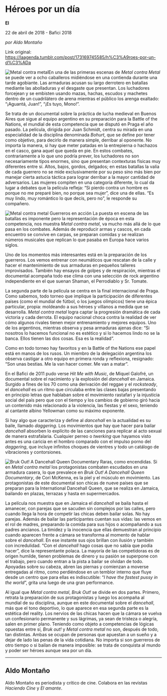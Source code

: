 # Héroes por un día

**El**

22 de abril de 2018 - Bafici 2018

_por Aldo Montaño_

Link original: https://laagenda.tumblr.com/post/173169745585/h%C3%A9roes-por-un-d%C3%ADa

![Metal contra metal](https://64.media.tumblr.com/817625157f8764e0d51d6b34ab438ffc/tumblr_inline_p7lwf5eA871t6q87u_500.jpg)En una de las primeras escenas de *Metal contra Metal* se puede ver a ocho caballeros midiéndose en una contienda durante una tarde agobiante. Las armaduras acusan su largo derrotero en batallas mediante las abolladuras y el desgaste que presentan. Los luchadores forcejean y se embisten usando mazas, hachas, escudos y machetes dentro de un cuadrilátero de arena mientras el público los arenga exaltado: “¡Aguantá, Juan!”, “¡Es tuyo, Mono!”.

Se trata de un documental sobre la práctica de lucha medieval en Buenos Aires que sigue al equipo argentino en su preparación para la Battle of the Nations, el mundial de esta competencia que se disputó en Praga el año pasado. La película, dirigida por Juan Schmidt, centra su mirada en una especialidad de la disciplina denominada *Bohurt*, que se define por tener como objetivo, para decirlo de manera simple, derribar al oponente. No importa la manera, si hay que meter patadas en la entrepierna o hachazos en el casco, gana aquel que queda en pie. En estos combates, contrariamente a lo que uno podría prever, los luchadores no son necesariamente tipos enormes, sino que presentan contexturas físicas muy diferentes entre sí. Altos, bajos, gordos, delgados; en estas batallas la valía de cada guerrero no se mide exclusivamente por su peso sino más bien por manejar cierta astucia táctica para lograr derribar a la mayor cantidad de adversarios. Las mujeres compiten en una categoría diferente, lo cual da lugar a debates que la película refleja: “Si pierdo contra un hombre es porque no me preparé bien, no porque sea mujer”, dice una de ellas. “Es muy lindo, muy romántico lo que decís, pero no”, le responde su compañero. 

![Metal contra metal](https://64.media.tumblr.com/817625157f8764e0d51d6b34ab438ffc/tumblr_inline_p7lwf5eA871t6q87u_500.jpg) Guerreros en acción La puesta en escena de las batallas es imponente pero la representación de época en esta competencia, nos muestra *Metal contra metal*, va mucho más allá de lo que pasa en los combates. Además de reproducir armas y cascos, en cada encuentro se convive en carpas, se preparan comidas y se realizan números musicales que replican lo que pasaba en Europa hace varios siglos.

Uno de los momentos más interesantes está en la preparación de los guerreros. Los vemos entrenar con neumáticos que rescatan de la calle y hacer el mantenimiento de sus armaduras en pequeños talleres improvisados. También hay ensayos de golpes y de respiración, mientras el documental acompaña todo ese clima con una selección de rock argentino independiente en el que suenan Shaman, el Perrodiablo y Sr. Tomate.

La segunda parte de la película se centra en la final internacional de Praga. Como sabemos, todo torneo que implique la participación de diferentes países (como el mundial de fútbol, o los juegos olímpicos) tiene una épica particular, propia: moldeando a sus héroes y villanos a medida que se desarrolla. *Metal contra metal* logra captar la progresión dramática de cada victoria y cada derrota. El equipo nacional choca contra la realidad de ver cómo algunos rivales tienen mejor entrenamiento y mejores equipos. Uno de los argentinos, mientras observa y pesa armaduras ajenas dice: “Si nosotros lo hacemos funcional no es estético y si lo hacemos lindo no se la banca. Ellos tienen las dos cosas. Esa es la realidad”.

Como en todo torneo hay favoritos y en la Battle of the Nations ese papel está en manos de los rusos. Un miembro de la delegación argentina los observa castigar a otro equipo en primera ronda y reflexiona, resignado: “Son unas bestias. Me la van hacer comer. Me van a matar”.

En el Bafici de 2011 pudo verse *Hit Me with Music*, de Miquel Galofré, un documental sobre el nacimiento y la explosión del *dancehall* en Jamaica. Surgido a fines de los 70 como una derivación del reggae y el *rocksteady*, el *dancehall* es un ritmo que circulaba entre las clases bajas presentando en principio letras que hablaban sobre el movimiento rastafari y la injusticia social del país pero que con el tiempo y los cambios de gobierno giró hacia un contenido más relacionado a la violencia, las fiestas y el sexo, teniendo al cantante albino Yellowman como su máximo exponente.

Si hay algo que caracteriza y define al *dancehall* en la actualidad es su baile, llamado *daggering*. Los movimientos que hay que hacer para bailar *dancehall* absorben lo explícito de las canciones para replicar al acto sexual de manera estrafalaria. Cualquier perreo o *twerking* que hayamos visto antes es una caricia en el hombro comparado con el impulso porno del *daggering*, que incluye infinitos choques de vientres y todo un catálogo de vibraciones y contorsiones.

![Bruk Out! A Dancehall Queen Documentary](https://64.media.tumblr.com/5b88a76135b8e6c440dd0c84d2711397/tumblr_inline_p7lwf5SbBj1t6q87u_500.jpg) Raras, como encendidas. Si en *Metal contra metal* los protagonistas combaten escudados en una armadura casera, lo que prevalece en *Bruk Out! A Dancehall Queen Documentary*, de Cori McKenna, es la piel y el músculo en movimiento. Las protagonistas de este documental son chicas de nueve países que se preparan para la International Dancehall Queen, que se realiza en Jamaica, bailando en plazas, terrazas y hasta en supermercados. 

La película nos muestra que en Jamaica el *dancehall* se baila hasta el amanecer, con parejas que se sacuden sin complejos por las calles, pero cuando llega la hora de competir las chicas deben bailar solas. No hay parejas. Además de bailar las participantes cuentan sus vidas: las vemos en el rol de madres, preparando la comida para sus hijos o acompañando a sus padres ancianos. La timidez y la inocencia que ellas demuestran al principio cuando aparecen frente a cámara se transforma al momento de hablar sobre el *dancehall*. En ese instante sus ojos brillan con ilusión y también con incredulidad. “Con el *dancehall* hago cosas que no sabía que podía hacer”, dice la representante polaca. La mayoría de las competidoras es de origen humilde, tienen problemas de dinero y su pasión se superpone con el trabajo, pero cuando entran a la pista a bailar se olvidan de todo. Apoyadas sobre su cabeza, abren las piernas y comienzan a moverse entregadas al ritmo, como perdiéndose en un temblor interno que fluye desde un centro que para ellas es indiscutible: “*I have the fastest pussy in the world*”, grita una luego de una gran performance.  

Al igual que *Metal contra metal*, *Bruk Out!* se divide en dos partes. Primero, retrata la preparación de sus protagonistas y luego los acompaña al mundial de su disciplina, aunque en este documental sobre el *dancehall*, más que el tono deportivo, lo que aparece en esa segunda parte es la estética del reality. Los nervios de las chicas hacen que la cámara se vuelva un confesionario permanente y sus lágrimas, ya sean de tristeza o alegría, salen en primer plano. Teniendo como objeto a competencias de lógicas opuestas entre sí, *Bruk out!* y *Metal contra metal* no son, después de todo, tan distintas. Ambas se ocupan de personas que apuestan a un sueño y a dejar de lado las penas de la vida cotidiana. No importa si son guerreros de otro tiempo o si bailan de manera imposible: se trata de conquista al mundo y poder ser héroes aunque sea por un día. 

  




---

 Aldo Montaño
-------------

 Aldo Montaño es periodista y crítico de cine. Colabora en las revistas *Haciendo Cine* y *El amante*. 

